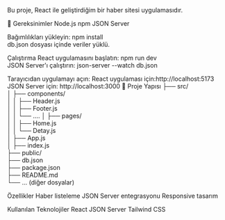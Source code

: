 Bu proje, React ile geliştirdiğim bir haber sitesi uygulamasıdır. 

🚀 
Gereksinimler
Node.js 
npm 
JSON Server

Bağımlılıkları yükleyin:
npm install  
db.json dosyası içinde veriler yüklü.


Çalıştırma
React uygulamasını başlatın:
npm run dev  
JSON Server'ı çalıştırın:
json-server --watch db.json  

Tarayıcıdan uygulamayı açın:
React uygulaması için:http://localhost:5173
JSON Server için: http://localhost:3000
📂 Proje Yapısı
├── src/  
│   ├── components/  
│   │   ├── Header.js  
│   │   ├── Footer.js  
│   │   └── ....
│   ├── pages/  
│   │   ├── Home.js  
│   │   └── Detay.js  
│   ├── App.js  
│   ├── index.js  
├── public/  
├── db.json  
├── package.json  
├── README.md  
└── ... (diğer dosyalar)  

Özellikler
Haber listeleme
JSON Server entegrasyonu
Responsive tasarım

Kullanılan Teknolojiler
React
JSON Server
Tailwind CSS
